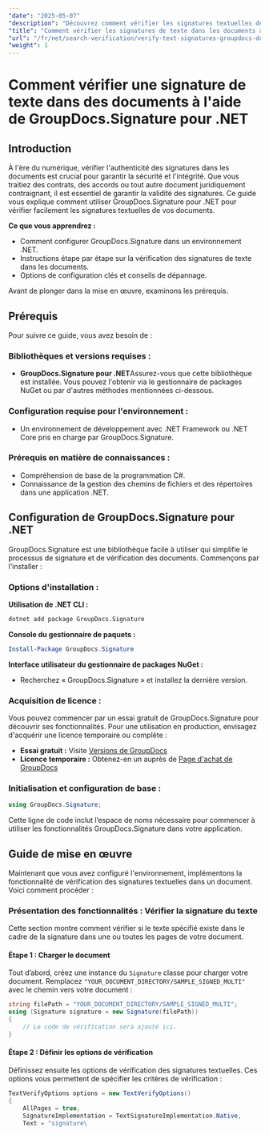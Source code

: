 ```yaml
---
"date": "2025-05-07"
"description": "Découvrez comment vérifier les signatures textuelles de vos documents avec GroupDocs.Signature pour .NET. Ce guide couvre la configuration, la vérification étape par étape et les applications pratiques."
"title": "Comment vérifier les signatures de texte dans les documents à l'aide de GroupDocs.Signature pour .NET"
"url": "/fr/net/search-verification/verify-text-signatures-groupdocs-dotnet/"
"weight": 1
---
```


# Comment vérifier une signature de texte dans des documents à l'aide de GroupDocs.Signature pour .NET

## Introduction

À l'ère du numérique, vérifier l'authenticité des signatures dans les documents est crucial pour garantir la sécurité et l'intégrité. Que vous traitiez des contrats, des accords ou tout autre document juridiquement contraignant, il est essentiel de garantir la validité des signatures. Ce guide vous explique comment utiliser GroupDocs.Signature pour .NET pour vérifier facilement les signatures textuelles de vos documents.

**Ce que vous apprendrez :**
- Comment configurer GroupDocs.Signature dans un environnement .NET.
- Instructions étape par étape sur la vérification des signatures de texte dans les documents.
- Options de configuration clés et conseils de dépannage.

Avant de plonger dans la mise en œuvre, examinons les prérequis.

## Prérequis

Pour suivre ce guide, vous avez besoin de :

### Bibliothèques et versions requises :
- **GroupDocs.Signature pour .NET**Assurez-vous que cette bibliothèque est installée. Vous pouvez l'obtenir via le gestionnaire de packages NuGet ou par d'autres méthodes mentionnées ci-dessous.

### Configuration requise pour l'environnement :
- Un environnement de développement avec .NET Framework ou .NET Core pris en charge par GroupDocs.Signature.

### Prérequis en matière de connaissances :
- Compréhension de base de la programmation C#.
- Connaissance de la gestion des chemins de fichiers et des répertoires dans une application .NET.

## Configuration de GroupDocs.Signature pour .NET

GroupDocs.Signature est une bibliothèque facile à utiliser qui simplifie le processus de signature et de vérification des documents. Commençons par l'installer :

### Options d'installation :

**Utilisation de .NET CLI :**
```bash
dotnet add package GroupDocs.Signature
```

**Console du gestionnaire de paquets :**
```powershell
Install-Package GroupDocs.Signature
```

**Interface utilisateur du gestionnaire de packages NuGet :**
- Recherchez « GroupDocs.Signature » et installez la dernière version.

### Acquisition de licence :

Vous pouvez commencer par un essai gratuit de GroupDocs.Signature pour découvrir ses fonctionnalités. Pour une utilisation en production, envisagez d'acquérir une licence temporaire ou complète :
- **Essai gratuit :** Visite [Versions de GroupDocs](https://releases.groupdocs.com/signature/net/)
- **Licence temporaire :** Obtenez-en un auprès de [Page d'achat de GroupDocs](https://purchase.groupdocs.com/temporary-license/)

### Initialisation et configuration de base :

```csharp
using GroupDocs.Signature;
```

Cette ligne de code inclut l’espace de noms nécessaire pour commencer à utiliser les fonctionnalités GroupDocs.Signature dans votre application.

## Guide de mise en œuvre

Maintenant que vous avez configuré l'environnement, implémentons la fonctionnalité de vérification des signatures textuelles dans un document. Voici comment procéder :

### Présentation des fonctionnalités : Vérifier la signature du texte
Cette section montre comment vérifier si le texte spécifié existe dans le cadre de la signature dans une ou toutes les pages de votre document.

#### Étape 1 : Charger le document
Tout d’abord, créez une instance du `Signature` classe pour charger votre document. Remplacez `"YOUR_DOCUMENT_DIRECTORY/SAMPLE_SIGNED_MULTI"` avec le chemin vers votre document :

```csharp
string filePath = "YOUR_DOCUMENT_DIRECTORY/SAMPLE_SIGNED_MULTI";
using (Signature signature = new Signature(filePath))
{
    // Le code de vérification sera ajouté ici.
}
```

#### Étape 2 : Définir les options de vérification
Définissez ensuite les options de vérification des signatures textuelles. Ces options vous permettent de spécifier les critères de vérification :

```csharp
TextVerifyOptions options = new TextVerifyOptions()
{
    AllPages = true,
    SignatureImplementation = TextSignatureImplementation.Native,
    Text = "signature\